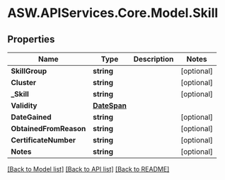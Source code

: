 # ASW.APIServices.Core.Model.Skill
## Properties

Name | Type | Description | Notes
------------ | ------------- | ------------- | -------------
**SkillGroup** | **string** |  | [optional] 
**Cluster** | **string** |  | [optional] 
**_Skill** | **string** |  | [optional] 
**Validity** | [**DateSpan**](DateSpan.md) |  | 
**DateGained** | **string** |  | [optional] 
**ObtainedFromReason** | **string** |  | [optional] 
**CertificateNumber** | **string** |  | [optional] 
**Notes** | **string** |  | [optional] 

[[Back to Model list]](../README.md#documentation-for-models) [[Back to API list]](../README.md#documentation-for-api-endpoints) [[Back to README]](../README.md)

